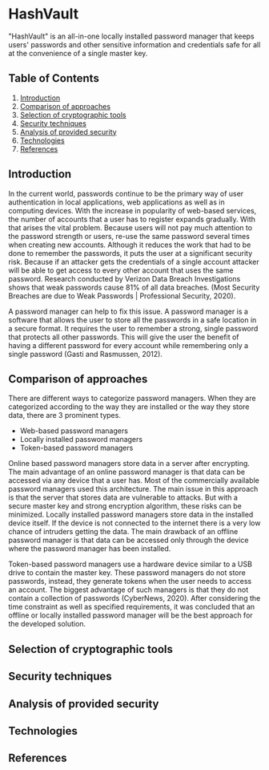 # HashVault

"HashVault" is an all-in-one locally installed password manager that keeps 
users' passwords and other sensitive information and credentials safe for all at 
the convenience of a single master key.

## Table of Contents
1. [Introduction](#introduction)
2. [Comparison of approaches](#comparison-of-approaches)
3. [Selection of cryptographic tools](#selection-of-cryptographic-tools)
4. [Security techniques](#security-techniques)
5. [Analysis of provided security](#analysis-of-provided-security)
6. [Technologies](#technologies)
7. [References](#references)


## Introduction

In the current world, passwords continue to be the primary way of user authentication in local applications, web applications as well as in computing devices. With the increase in popularity of web-based services, the number of accounts that a user has to register expands gradually. With that arises the vital problem. Because users will not pay much attention to the password strength or users, re-use the same password several times when creating new accounts. Although it reduces the work that had to be done to remember the passwords, it puts the user at a significant security risk. Because if an attacker gets the credentials of a single account attacker will be able to get access to every other account that uses the same password. Research conducted by Verizon Data Breach Investigations shows that weak passwords cause 81% of all data breaches. (Most Security Breaches are due to Weak Passwords | Professional Security, 2020). 

A password manager can help to fix this issue. A password manager is a software that allows the user to store all the passwords in a safe location in a secure format. It requires the user to remember a strong, single password that protects all other passwords. This will give the user the benefit of having a different password for every account while remembering only a single password (Gasti and Rasmussen, 2012).


## Comparison of approaches

There are different ways to categorize password managers. When they are categorized according to the way they are installed or the way they store data, there are 3 prominent types.

- Web-based password managers
- Locally installed password managers
- Token-based password managers

Online based password managers store data in a server after encrypting. The main advantage of an online password manager is that data can be accessed via any device that a user has. Most of the commercially available password managers used this architecture. The main issue in this approach is that the server that stores data are vulnerable to attacks. But with a secure master key and strong encryption algorithm, these risks can be minimized. Locally installed password managers store data in the installed device itself. If the device is not connected to the internet there is a very low chance of intruders getting the data. The main drawback of an offline password manager is that data can be accessed only through the device where the password manager has been installed.

Token-based password managers use a hardware device similar to a USB drive to contain the master key. These password managers do not store passwords, instead, they generate tokens when the user needs to access an account. The biggest advantage of such managers is that they do not contain a collection of passwords (CyberNews, 2020). After considering the time constraint as well as specified requirements, it was concluded that an offline or locally installed password manager will be the best approach for the developed solution. 

## Selection of cryptographic tools

## Security techniques
## Analysis of provided security
## Technologies
## References
